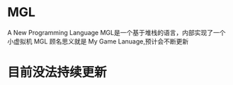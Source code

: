 # MGL
A New Programming Language
MGL是一个基于堆栈的语言，内部实现了一个小虚拟机
MGL 顾名思义就是 My Game Lanuage,预计会不断更新

# 目前没法持续更新